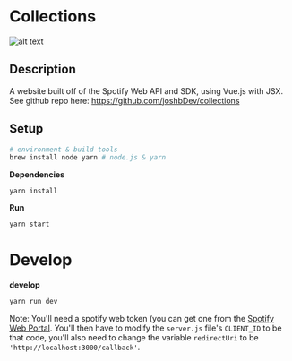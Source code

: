 # Collections
![alt text](https://lh3.googleusercontent.com/5Z9DaB_9CND3OdTA6WxlN3FJEYQG6r01xiwmspkIR0TWDFldLbj41cf94jIZfLcO5KaoWi7FjNI8BxhvC2d7U4U0AmagZI06jW1SdwzMjmDR5AwUaJsdtUugOGU-d6xk16axAExE3Y7MXm963DEdqUbsygMSfyCzbyPBekgy8KBE5aQt2cy9W1Wz8lvBWfqAwDZ9vIRTl5y19Z6iohOGa7yTPQM5HgAZQWzfGrmx6RwA2Ivcm352fQzO4qIm_Soo6qascWweBCBX_0jAaqscO6ix73BBhHTe2ibMJt4p9VtdtaK4VgQxyU_kUGYrtjMHM26Fud_yRwIC66C6J-EQpYgsQpR682Y9E9iiENgeegel1_hYh6RWBAX8TOGdW7ISTJXxDtWoUxfRiFKj50M53YF--IWTveLh3hQ8pY7j8eY8tNeb1PQ8eKFlT4hypBoOwyPTCwca3YbT4Ej_o8V1_sXAjqinLrod_v9ZbGEM7XLoNwxjfLJcxWYYSG-9r4W8hm8wukid3lWbCx7ubOIOYg38AVCM_lgzUnMuQaVBnnLtr_UoHoKQbKJ6qkxFMNBcZ6OILGBofIB_e5WJi9VEjg6-FIxim0WcQLb2Bt7-ELXHf7wQHFX_orWxiXJNBJupCInpOl0goOBGucV-otpj9UFSx7XPAMit8VtQnpRUt5WFW_vkPGm6Cm0ZQuEzqyMbNgUfsyYWyYugK4xOv7g=w1031-h469-no "Collections")


## Description

A website built off of the Spotify Web API and SDK, using Vue.js with JSX. See github repo here: https://github.com/joshbDev/collections

## Setup

```sh
# environment & build tools
brew install node yarn # node.js & yarn
```

**Dependencies**

```
yarn install
```

**Run**

```bash
yarn start
```

# Develop

**develop**
```bash
yarn run dev
```
Note: You'll need a spotify web token (you can get one from the [Spotify Web Portal](https://developer.spotify.com/dashboard/login). You'll then have to modify the `server.js` file's `CLIENT_ID` to be that code, you'll also need to change the variable `redirectUri` to be `'http://localhost:3000/callback'`.